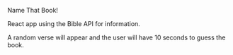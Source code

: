 Name That Book!

React app using the Bible API for information.

A random verse will appear and the user will have 10 seconds to guess the book.